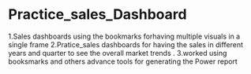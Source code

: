 # Practice_sales_Dashboard
1.Sales dashboards using the bookmarks forhaving multiple visuals in a single frame
2.Pratice_sales dashboards for having the sales in different years and quarter to see the overall market trends .
3.worked using booksmarks and others advance tools for generating the Power report 
